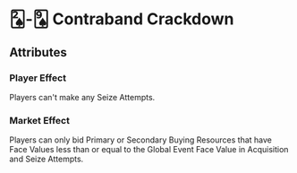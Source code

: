 # 🂢-🂩 Contraband Crackdown

## Attributes

### Player Effect

Players can't make any Seize Attempts.

### Market Effect

Players can only bid Primary or Secondary Buying Resources that have Face Values less than or equal to the Global Event Face Value in Acquisition and Seize Attempts.

